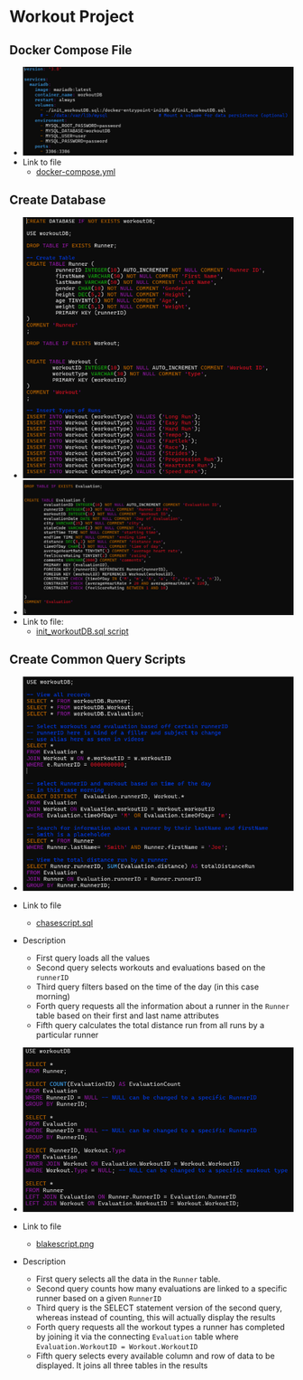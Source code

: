 # Workout Project


## Docker Compose File

* ![dockercompose](images/dockercompose2.png)
* Link to file
   * [docker-compose.yml](docker-compose.yml)


## Create Database

* ![db](images/db1.png)
* ![db](images/db2.png)
* Link to file:
   * [init_workoutDB.sql script](init_workoutDB.sql)

## Create Common Query Scripts

* ![chasescript](images/chasescript.png)
* Link to file
   * [chasescript.sql](SQL-Toolbox/chasescript.sql)
* Description
   * First query loads all the values
   * Second query selects workouts and evaluations based on the `runnerID`
   * Third query filters based on the time of the day (in this case morning)
   * Forth query requests all the information about a runner in the `Runner` table based on their first and last name attributes
   * Fifth query calculates the total distance run from all runs by a particular runner

* ![blakescript](images/blakescript.png)
* Link to file
   * [blakescript.png](SQL-Toolbox/blakescript.sql)
* Description
   * First query selects all the data in the `Runner` table.
   * Second query counts how many evaluations are linked to a specific runner based on a given `RunnerID`
   * Third query is the SELECT statement version of the second query, whereas instead of counting, this will actually display the results
   * Forth query requests all the workout types a runner has completed by joining it via the connecting `Evaluation` table where `Evaluation.WorkoutID = Workout.WorkoutID`
   * Fifth query selects every available column and row of data to be displayed. It joins all three tables in the results




